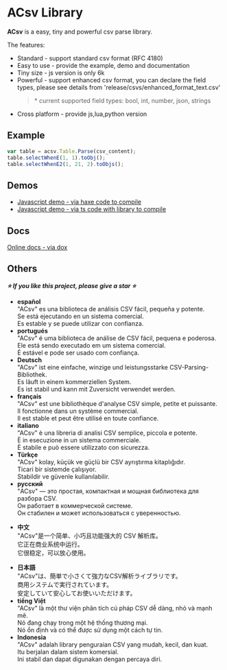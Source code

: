 ACsv Library
================
**ACsv** is a easy, tiny and powerful csv parse library.  

The features:
* Standard - support standard csv format (RFC 4180)
* Easy to use - provide the example, demo and documentation
* Tiny size - js version is only 6k
* Powerful - support enhanced csv format, you can declare the field types, please see details from 'release/csvs/enhanced_format_text.csv'  
	> \* current supported field types: bool, int, number, json, strings
* Cross platform - provide js,lua,python version 
  

Example
----------------
```javascript
var table = acsv.Table.Parse(csv_content);
table.selectWhenE(1, 1).toObj();
table.selectWhenE2(1, 21, 2).toObjs();
```

Demos 
----------------
* [Javascript demo - via haxe code to compile](https://amin2312.github.io/ACsv/release/demos/demo.hx.html)
* [Javascript demo - via ts code with library to compile](https://amin2312.github.io/ACsv/release/demos/demo.ts.html)

Docs
----------------
[Online docs - via dox](https://amin2312.github.io/ATween/release/docs/hx/index.html)

Others
----------------
***⭐ If you like this project, please give a star ⭐***
+ **español**  
"ACsv" es una biblioteca de análisis CSV fácil, pequeña y potente.  
Se está ejecutando en un sistema comercial.  
Es estable y se puede utilizar con confianza.
+ **portugués**  
"ACsv" é uma biblioteca de análise de CSV fácil, pequena e poderosa.  
Ele está sendo executado em um sistema comercial.  
É estável e pode ser usado com confiança.
+ **Deutsch**  
"ACsv" ist eine einfache, winzige und leistungsstarke CSV-Parsing-Bibliothek.  
Es läuft in einem kommerziellen System.  
Es ist stabil und kann mit Zuversicht verwendet werden.
+ **français**  
"ACsv" est une bibliothèque d'analyse CSV simple, petite et puissante.  
Il fonctionne dans un système commercial.  
Il est stable et peut être utilisé en toute confiance.
+ **italiano**  
"ACsv" è una libreria di analisi CSV semplice, piccola e potente.  
È in esecuzione in un sistema commerciale.  
È stabile e può essere utilizzato con sicurezza.
+ **Türkçe**  
"ACsv" kolay, küçük ve güçlü bir CSV ayrıştırma kitaplığıdır.  
Ticari bir sistemde çalışıyor.  
Stabildir ve güvenle kullanılabilir.
+ **русский**  
"ACsv" — это простая, компактная и мощная библиотека для разбора CSV.  
Он работает в коммерческой системе.  
Он стабилен и может использоваться с уверенностью.
- **中文**  
"ACsv"是一个简单、小巧且功能强大的 CSV 解析库。   
它正在商业系统中运行。  
它很稳定，可以放心使用。
+ **日本語**  
"ACsv"は、簡単で小さくて強力なCSV解析ライブラリです。  
商用システムで実行されています。  
安定していて安心してお使いいただけます。
+ **tiếng Việt**  
"ACsv" là một thư viện phân tích cú pháp CSV dễ dàng, nhỏ và mạnh mẽ.  
Nó đang chạy trong một hệ thống thương mại.  
Nó ổn định và có thể được sử dụng một cách tự tin.
+ **Indonesia**  
"ACsv" adalah library penguraian CSV yang mudah, kecil, dan kuat.  
Itu berjalan dalam sistem komersial.  
Ini stabil dan dapat digunakan dengan percaya diri.
